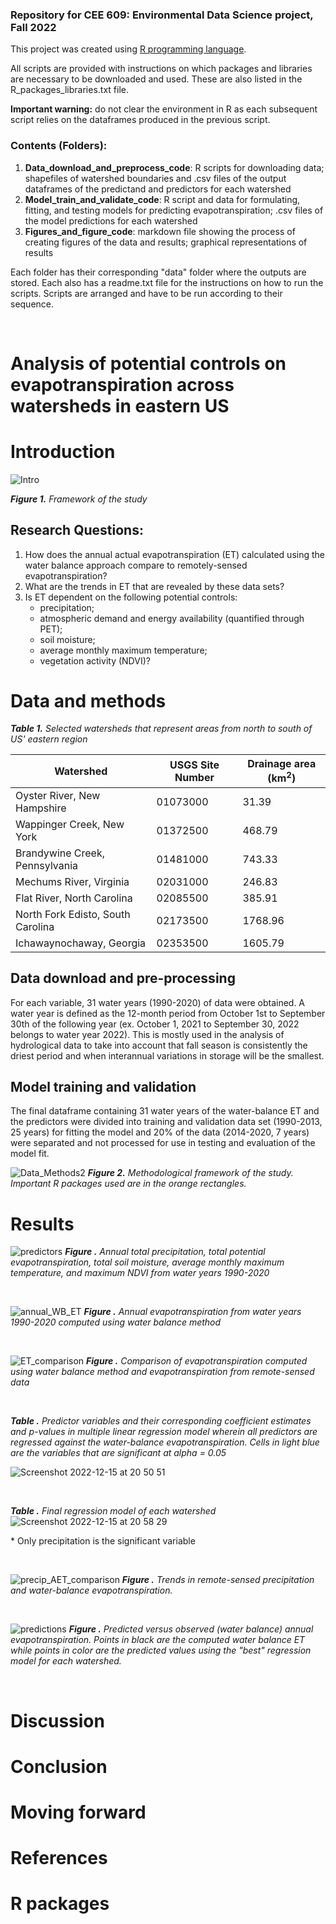 ### Repository for CEE 609: Environmental Data Science project, Fall 2022

This project was created using [R programming language](https://www.r-project.org/).

All scripts are provided with instructions on which packages and libraries are necessary to be downloaded and used. These are also listed in the R_packages_libraries.txt file.

**Important warning:** do not clear the environment in R as each subsequent script relies on the dataframes produced in the previous script.


### Contents (Folders):

1. **Data_download_and_preprocess_code**: R scripts for downloading data; shapefiles of watershed boundaries and .csv files of the output dataframes of the predictand and predictors for each watershed
2. **Model_train_and_validate_code**: R script and data for formulating, fitting, and testing models for predicting evapotranspiration; .csv files of the model predictions for each watershed
3. **Figures_and_figure_code**: markdown file showing the process of creating figures of the data and results; graphical representations of results

Each folder has their corresponding "data" folder where the outputs are stored. Each also has a readme.txt file for the instructions on how to run the scripts. Scripts are arranged and have to be run according to their sequence.

&nbsp;

# Analysis of potential controls on evapotranspiration across watersheds in eastern US

# Introduction

![Intro](https://user-images.githubusercontent.com/95758941/207928238-02a77db6-31ab-4d58-8436-7121d1437a2a.png)

_**Figure 1.** Framework of the study_



## Research Questions:

1. How does the annual actual evapotranspiration (ET) calculated using the water balance approach compare to remotely-sensed evapotranspiration?
2. What are the trends in ET that are revealed by these data sets?
3. Is ET dependent on the following potential controls: 
    - precipitation;
    - atmospheric demand and energy availability (quantified through PET);
    - soil moisture;
    - average monthly maximum temperature;
    - vegetation activity (NDVI)?


# Data and methods

_**Table 1.** Selected watersheds that represent areas from north to south of US' eastern region_

| Watershed  | USGS Site Number | Drainage area (km<sup>2</sup>) |
| ------------- | ------------- | ------------- |
| Oyster River, New Hampshire  | 01073000  | 31.39  |
| Wappinger Creek, New York  | 01372500  | 468.79  |
| Brandywine Creek, Pennsylvania  | 01481000  |  743.33  |
| Mechums River, Virginia  | 02031000  |  246.83  |
| Flat River, North Carolina  | 02085500  |  385.91  |
| North Fork Edisto, South Carolina  | 02173500  |  1768.96  |
| Ichawaynochaway, Georgia  | 02353500  |  1605.79  |

## Data download and pre-processing

For each variable, 31 water years (1990-2020) of data were obtained. A water year is defined as the 12-month period from October 1st to September 30th of the following year (ex. October 1, 2021 to September 30, 2022 belongs to water year 2022). This is mostly used in the analysis of hydrological data to take into account that fall season is consistently the driest period and when interannual variations in storage will be the smallest. 

## Model training and validation

The final dataframe containing 31 water years of the water-balance ET and the predictors were divided into training and validation data set (1990-2013, 25 years) for fitting the model and 20% of the data (2014-2020, 7 years) were separated and not processed for use in testing and evaluation of the model fit.

![Data_Methods2](https://user-images.githubusercontent.com/95758941/207957835-3d0b4660-fedd-4046-8d24-31f1ef72f52c.png)
_**Figure 2.** Methodological framework of the study. Important R packages used are in the orange rectangles._

# Results

![predictors](https://user-images.githubusercontent.com/95758941/208009974-56da6ee2-ea50-4b7d-8b01-82d5220e4467.png)
_**Figure .** Annual total precipitation, total potential evapotranspiration, total soil moisture, average monthly maximum temperature, and maximum NDVI from water years 1990-2020_

&nbsp;

![annual_WB_ET](https://user-images.githubusercontent.com/95758941/208010232-923119f8-486d-4c04-92d2-fc6dbc3f5e74.png)
_**Figure .** Annual evapotranspiration from water years 1990-2020 computed using water balance method_


&nbsp;

![ET_comparison](https://user-images.githubusercontent.com/95758941/208010476-4a8f8888-03da-452a-af52-ef0ed332883a.png)
_**Figure .** Comparison of evapotranspiration computed using water balance method and evapotranspiration from remote-sensed data_

&nbsp;


_**Table .** Predictor variables and their corresponding coefficient estimates and p-values in multiple linear regression model wherein all predictors are regressed against the water-balance evapotranspiration. Cells in light blue are the variables that are significant at alpha = 0.05_

![Screenshot 2022-12-15 at 20 50 51](https://user-images.githubusercontent.com/95758941/208003548-668b20f4-826d-4b02-b219-b1805fae8a59.png)


&nbsp;

_**Table .** Final regression model of each watershed_
![Screenshot 2022-12-15 at 20 58 29](https://user-images.githubusercontent.com/95758941/208004549-51b71f50-47ab-41a5-a239-398cfd31ab44.png)

\* Only precipitation is the significant variable

&nbsp;

![precip_AET_comparison](https://user-images.githubusercontent.com/95758941/208030702-81b7e757-d825-42cb-b3f7-fc9051ea3f3e.png)
_**Figure .** Trends in remote-sensed precipitation and water-balance evapotranspiration._

&nbsp;

![predictions](https://user-images.githubusercontent.com/95758941/208029377-ead17096-f412-49f8-816b-502226b6bce5.png)
_**Figure .** Predicted versus observed (water balance) annual evapotranspiration. Points in black are the computed water balance ET while points in color are the predicted values using the "best" regression model for each watershed._



&nbsp;

# Discussion

# Conclusion

# Moving forward

# References

# R packages
